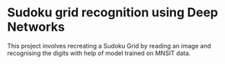 # Sudoku grid recognition using Deep Networks
 
This project involves recreating a Sudoku Grid by reading an image and recognising the digits with help of model trained on MNSIT data.
